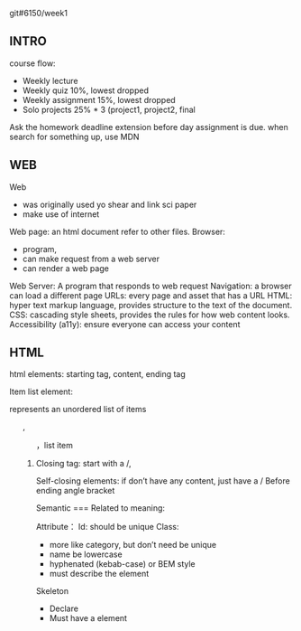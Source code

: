 git#6150/week1
## INTRO
course flow:
* Weekly lecture
* Weekly quiz 10%, lowest dropped
* Weekly assignment 15%, lowest dropped
* Solo projects 25% * 3 (project1, project2, final

Ask the homework deadline extension before day assignment is due.
when search for something up, use MDN 

## WEB
Web 
* was originally used yo shear and link sci paper
* make use of internet

Web page: an html document refer to other files.
Browser: 
* program,
* can make request from a web server 
* can render a web page

Web Server: A program that responds to web request
Navigation: a browser can load a different page
URLs: every page and asset that has a URL
HTML: hyper text markup language, provides structure to the text of the document.
CSS: cascading style sheets, provides the rules for how web content looks.
Accessibility (a11y): ensure everyone can access your content

## HTML
html elements: starting tag, content, ending tag

Item list element: 

represents an unordered list of items<ul>, <ol>，list item<li>

Closing tag: start with a /, <p/>
Self-closing elements: if don’t have any content, just have a / Before ending angle bracket

Semantic === Related to meaning:

Attribute：
Id: should be unique
Class: 
* more like category, but don’t need be unique
* name be lowercase
* hyphenated (kebab-case) or BEM style
* must describe the element

Skeleton
* Declare <!DOCTYPE html>
* Must have a <html> element
